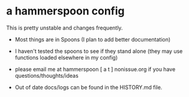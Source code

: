# a hammerspoon config

This is pretty unstable and changes frequently. 

* Most things are in Spoons (I plan to add better documentation)
* I haven't tested the spoons to see if they stand alone (they may use functions loaded elsewhere in my config)
* please email me at hammerspoon [ a t ] nonissue.org if you have questions/thoughts/ideas

* Out of date docs/logs can be found in the HISTORY.md file.
